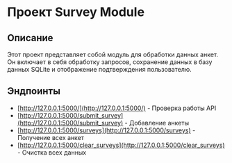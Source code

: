 # Проект Survey Module

## Описание
Этот проект представляет собой модуль для обработки данных анкет. Он включает в себя обработку запросов, сохранение данных в базу данных SQLite и отображение подтверждения пользователю.

## Эндпоинты
- [http://127.0.0.1:5000/](http://127.0.0.1:5000/) - Проверка работы API
- [http://127.0.0.1:5000/submit_survey](http://127.0.0.1:5000/submit_survey) - Добавление анкеты
- [http://127.0.0.1:5000/surveys](http://127.0.0.1:5000/surveys) - Получение всех анкет
- [http://127.0.0.1:5000/clear_surveys](http://127.0.0.1:5000/clear_surveys) - Очистка всех данных


